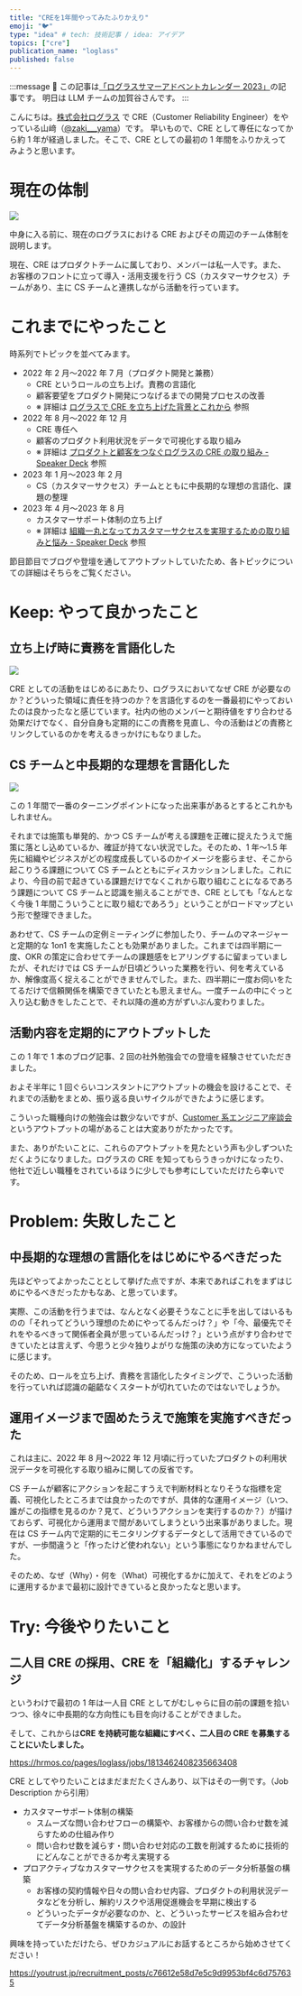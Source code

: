 ```yaml
---
title: "CREを1年間やってみたふりかえり"
emoji: "🐦"
type: "idea" # tech: 技術記事 / idea: アイデア
topics: ["cre"]
publication_name: "loglass"
published: false
---
```


:::message
🐳 この記事は[「ログラスサマーアドベントカレンダー 2023」](https://ring-lychee-559.notion.site/d3f76cbd73ea4ce69069fd0212fe3dee?v=bd61421d081a4ce383e537c426a56060)の記事です。 明日は LLM チームの加賀谷さんです。
:::

こんにちは。[株式会社ログラス](https://www.loglass.jp/) で CRE（Customer Reliability Engineer）をやっている山﨑（[@zaki\_\_\_yama](https://twitter.com/zaki___yama)）です。
早いもので、CRE として専任になってから約 1 年が経過しました。そこで、CRE としての最初の 1 年間をふりかえってみようと思います。

# 現在の体制

![](https://storage.googleapis.com/zenn-user-upload/1782cd79c6c6-20230925.png)

中身に入る前に、現在のログラスにおける CRE およびその周辺のチーム体制を説明します。

現在、CRE はプロダクトチームに属しており、メンバーは私一人です。また、お客様のフロントに立って導入・活用支援を行う CS（カスタマーサクセス）チームがあり、主に CS チームと連携しながら活動を行っています。

# これまでにやったこと

時系列でトピックを並べてみます。

- 2022 年 2 月〜2022 年 7 月（プロダクト開発と兼務）
  - CRE というロールの立ち上げ。責務の言語化
  - 顧客要望をプロダクト開発につなげるまでの開発プロセスの改善
  - ※ 詳細は [ログラスで CRE を立ち上げた背景とこれから](https://zenn.dev/loglass/articles/cre-in-loglass) 参照
- 2022 年 8 月〜2022 年 12 月
  - CRE 専任へ
  - 顧客のプロダクト利用状況をデータで可視化する取り組み
  - ※ 詳細は [プロダクトと顧客をつなぐログラスの CRE の取り組み - Speaker Deck](https://speakerdeck.com/zakiyama/cre-in-loglass-2022-10) 参照
- 2023 年 1 月〜2023 年 2 月
  - CS（カスタマーサクセス）チームとともに中長期的な理想の言語化、課題の整理
- 2023 年 4 月〜2023 年 8 月
  - カスタマーサポート体制の立ち上げ
  - ※ 詳細は [組織一丸となってカスタマーサクセスを実現するための取り組みと悩み - Speaker Deck](https://speakerdeck.com/zakiyama/cre-in-loglass-2023-05-41ccb956-70d9-41dc-ad03-05ef19959837) 参照

節目節目でブログや登壇を通してアウトプットしていたため、各トピックについての詳細はそちらをご覧ください。

# Keep: やって良かったこと

## 立ち上げ時に責務を言語化した

![](https://storage.googleapis.com/zenn-user-upload/055a65f8a65d-20230925.png)

CRE としての活動をはじめるにあたり、ログラスにおいてなぜ CRE が必要なのか？どういった領域に責任を持つのか？を言語化するのを一番最初にやっておいたのは良かったなと感じています。社内の他のメンバーと期待値をすり合わせる効果だけでなく、自分自身も定期的にこの責務を見直し、今の活動はどの責務とリンクしているのかを考えるきっかけにもなりました。

## CS チームと中長期的な理想を言語化した

![](https://storage.googleapis.com/zenn-user-upload/4cc70fd10f53-20230925.png)

この 1 年間で一番のターニングポイントになった出来事があるとするとこれかもしれません。

それまでは施策も単発的、かつ CS チームが考える課題を正確に捉えたうえで施策に落とし込めているか、確証が持てない状況でした。そのため、1 年〜1.5 年先に組織やビジネスがどの程度成長しているのかイメージを膨らませ、そこから起こりうる課題について CS チームとともにディスカッションしました。これにより、今目の前で起きている課題だけでなくこれから取り組むことになるであろう課題について CS チームと認識を揃えることができ、CRE としても「なんとなく今後 1 年間こういうことに取り組むであろう」ということがロードマップという形で整理できました。

あわせて、CS チームの定例ミーティングに参加したり、チームのマネージャーと定期的な 1on1 を実施したことも効果がありました。これまでは四半期に一度、OKR の策定に合わせてチームの課題感をヒアリングするに留まっていましたが、それだけでは CS チームが日頃どういった業務を行い、何を考えているか、解像度高く捉えることができませんでした。また、四半期に一度お伺いをたてるだけで信頼関係を構築できていたとも思えません。一度チームの中にぐっと入り込む動きをしたことで、それ以降の進め方がずいぶん変わりました。

## 活動内容を定期的にアウトプットした

この 1 年で 1 本のブログ記事、2 回の社外勉強会での登壇を経験させていただきました。

およそ半年に 1 回ぐらいコンスタントにアウトプットの機会を設けることで、それまでの活動をまとめ、振り返る良いサイクルができたように感じます。

こういった職種向けの勉強会は数少ないですが、[Customer 系エンジニア座談会](https://customer-x-engineer.connpass.com/) というアウトプットの場があることは大変ありがたかったです。

また、ありがたいことに、これらのアウトプットを見たという声も少しずついただくようになりました。ログラスの CRE を知ってもらうきっかけになったり、他社で近しい職種をされているほうに少しでも参考にしていただけたら幸いです。

# Problem: 失敗したこと

## 中長期的な理想の言語化をはじめにやるべきだった

先ほどやってよかったこととして挙げた点ですが、本来であればこれをまずはじめにやるべきだったかもなあ、と思っています。

実際、この活動を行うまでは、なんとなく必要そうなことに手を出してはいるものの「それってどういう理想のためにやってるんだっけ？」や「今、最優先でそれをやるべきって関係者全員が思っているんだっけ？」という点がすり合わせできていたとは言えず、今思うと少々独りよがりな施策の決め方になっていたように感じます。

そのため、ロールを立ち上げ、責務を言語化したタイミングで、こういった活動を行っていれば認識の齟齬なくスタートが切れていたのではないでしょうか。

## 運用イメージまで固めたうえで施策を実施すべきだった

これは主に、2022 年 8 月〜2022 年 12 月頃に行っていたプロダクトの利用状況データを可視化する取り組みに関しての反省です。

CS チームが顧客にアクションを起こすうえで判断材料となりそうな指標を定義、可視化したところまでは良かったのですが、具体的な運用イメージ（いつ、誰がこの指標を見るのか？見て、どういうアクションを実行するのか？）が描けておらず、可視化から運用まで間があいてしまうという出来事がありました。現在は CS チーム内で定期的にモニタリングするデータとして活用できているのですが、一歩間違うと「作ったけど使われない」という事態になりかねませんでした。

そのため、なぜ（Why）・何を（What）可視化するかに加えて、それをどのように運用するかまで最初に設計できていると良かったなと思います。

# Try: 今後やりたいこと

## 二人目 CRE の採用、CRE を「組織化」するチャレンジ

というわけで最初の 1 年は一人目 CRE としてがむしゃらに目の前の課題を拾いつつ、徐々に中長期的な方向性にも目を向けることができました。

そして、これからは**CRE を持続可能な組織にすべく、二人目の CRE を募集することにいたしました。**

https://hrmos.co/pages/loglass/jobs/1813462408235663408

CRE としてやりたいことはまだまだたくさんあり、以下はその一例です。（Job Description から引用）

- カスタマーサポート体制の構築
  - スムーズな問い合わせフローの構築や、お客様からの問い合わせ数を減らすための仕組み作り
  - 問い合わせ数を減らす・問い合わせ対応の工数を削減するために技術的にどんなことができるか考え実現する
- プロアクティブなカスタマーサクセスを実現するためのデータ分析基盤の構築
  - お客様の契約情報や日々の問い合わせ内容、プロダクトの利用状況データなどを分析し、解約リスクや活用促進機会を早期に検出する
  - どういったデータが必要なのか、と、どういったサービスを組み合わせてデータ分析基盤を構築するのか、の設計

興味を持っていただけたら、ぜひカジュアルにお話するところから始めさせてください！

https://youtrust.jp/recruitment_posts/c76612e58d7e5c9d9953bf4c6d757635
